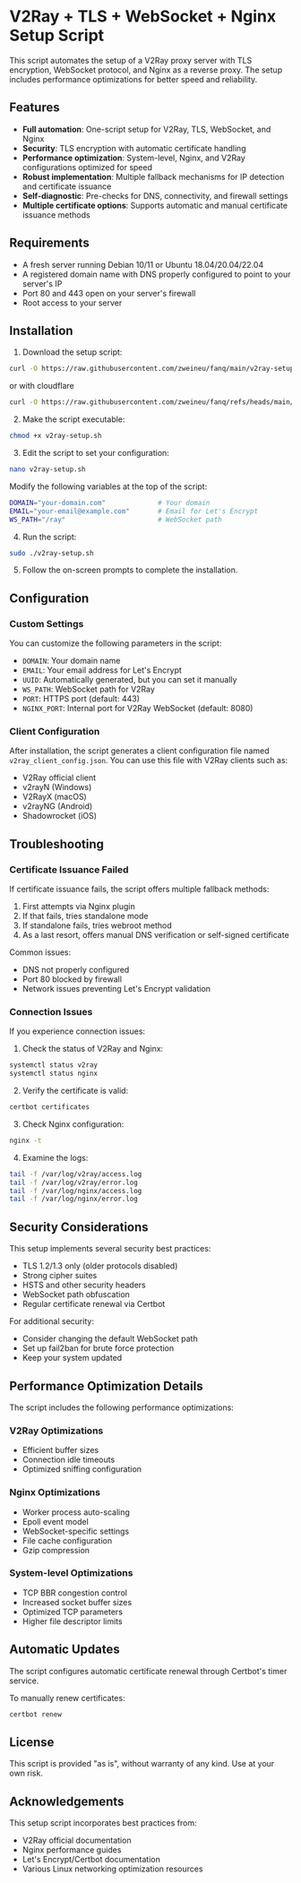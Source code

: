 # V2Ray + TLS + WebSocket + Nginx Setup Script

This script automates the setup of a V2Ray proxy server with TLS encryption, WebSocket protocol, and Nginx as a reverse proxy. The setup includes performance optimizations for better speed and reliability.

## Features

- **Full automation**: One-script setup for V2Ray, TLS, WebSocket, and Nginx
- **Security**: TLS encryption with automatic certificate handling
- **Performance optimization**: System-level, Nginx, and V2Ray configurations optimized for speed
- **Robust implementation**: Multiple fallback mechanisms for IP detection and certificate issuance
- **Self-diagnostic**: Pre-checks for DNS, connectivity, and firewall settings
- **Multiple certificate options**: Supports automatic and manual certificate issuance methods

## Requirements

- A fresh server running Debian 10/11 or Ubuntu 18.04/20.04/22.04
- A registered domain name with DNS properly configured to point to your server's IP
- Port 80 and 443 open on your server's firewall
- Root access to your server

## Installation

1. Download the setup script:

```bash
curl -O https://raw.githubusercontent.com/zweineu/fanq/main/v2ray-setup.sh
```
or with cloudflare
```bash
curl -O https://raw.githubusercontent.com/zweineu/fanq/refs/heads/main/v2ray-setup-cloudflare.sh
```

2. Make the script executable:

```bash
chmod +x v2ray-setup.sh
```

3. Edit the script to set your configuration:

```bash
nano v2ray-setup.sh
```

Modify the following variables at the top of the script:
```bash
DOMAIN="your-domain.com"             # Your domain
EMAIL="your-email@example.com"       # Email for Let's Encrypt
WS_PATH="/ray"                       # WebSocket path
```

4. Run the script:

```bash
sudo ./v2ray-setup.sh
```

5. Follow the on-screen prompts to complete the installation.

## Configuration

### Custom Settings

You can customize the following parameters in the script:

- `DOMAIN`: Your domain name
- `EMAIL`: Your email address for Let's Encrypt
- `UUID`: Automatically generated, but you can set it manually
- `WS_PATH`: WebSocket path for V2Ray
- `PORT`: HTTPS port (default: 443)
- `NGINX_PORT`: Internal port for V2Ray WebSocket (default: 8080)

### Client Configuration

After installation, the script generates a client configuration file named `v2ray_client_config.json`. You can use this file with V2Ray clients such as:

- V2Ray official client
- v2rayN (Windows)
- V2RayX (macOS)
- v2rayNG (Android)
- Shadowrocket (iOS)

## Troubleshooting

### Certificate Issuance Failed

If certificate issuance fails, the script offers multiple fallback methods:

1. First attempts via Nginx plugin
2. If that fails, tries standalone mode
3. If standalone fails, tries webroot method
4. As a last resort, offers manual DNS verification or self-signed certificate

Common issues:
- DNS not properly configured
- Port 80 blocked by firewall
- Network issues preventing Let's Encrypt validation

### Connection Issues

If you experience connection issues:

1. Check the status of V2Ray and Nginx:
```bash
systemctl status v2ray
systemctl status nginx
```

2. Verify the certificate is valid:
```bash
certbot certificates
```

3. Check Nginx configuration:
```bash
nginx -t
```

4. Examine the logs:
```bash
tail -f /var/log/v2ray/access.log
tail -f /var/log/v2ray/error.log
tail -f /var/log/nginx/access.log
tail -f /var/log/nginx/error.log
```

## Security Considerations

This setup implements several security best practices:

- TLS 1.2/1.3 only (older protocols disabled)
- Strong cipher suites
- HSTS and other security headers
- WebSocket path obfuscation
- Regular certificate renewal via Certbot

For additional security:
- Consider changing the default WebSocket path
- Set up fail2ban for brute force protection
- Keep your system updated

## Performance Optimization Details

The script includes the following performance optimizations:

### V2Ray Optimizations
- Efficient buffer sizes
- Connection idle timeouts
- Optimized sniffing configuration

### Nginx Optimizations
- Worker process auto-scaling
- Epoll event model
- WebSocket-specific settings
- File cache configuration
- Gzip compression

### System-level Optimizations
- TCP BBR congestion control
- Increased socket buffer sizes
- Optimized TCP parameters
- Higher file descriptor limits

## Automatic Updates

The script configures automatic certificate renewal through Certbot's timer service. 

To manually renew certificates:
```bash
certbot renew
```

## License

This script is provided "as is", without warranty of any kind. Use at your own risk.

## Acknowledgements

This setup script incorporates best practices from:
- V2Ray official documentation
- Nginx performance guides
- Let's Encrypt/Certbot documentation
- Various Linux networking optimization resources
